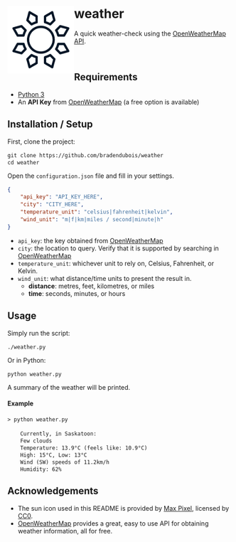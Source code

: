 <div>
  <img align="left" width="150px" src="icon.png" alt="Sun icon" />
  <h1 margin="auto">weather</h1>
</div>

A quick weather-check using the [OpenWeatherMap API](https://openweathermap.org/).

<br />

## Requirements

- [Python 3](https://www.python.org/)
- An **API Key** from [OpenWeatherMap](https://openweathermap.org/api) (a free option is available)

## Installation / Setup

First, clone the project:

```shell_script
git clone https://github.com/bradendubois/weather
cd weather
```

Open the ``configuration.json`` file and fill in your settings.

```json
{
    "api_key": "API_KEY_HERE",
    "city": "CITY_HERE",
    "temperature_unit": "celsius|fahrenheit|kelvin",
    "wind_unit": "m|f|km|miles / second|minute|h"  
}
```

- ``api_key``: the key obtained from [OpenWeatherMap](https://openweathermap.org/)
- ``city``: the location to query. Verify that it is supported by searching in [OpenWeatherMap](https://openweathermap.org/)
- ``temperature_unit``: whichever unit to rely on, Celsius, Fahrenheit, or Kelvin.
- ``wind_unit``: what distance/time units to present the result in. 
    - **distance**: metres, feet, kilometres, or miles
    - **time**: seconds, minutes, or hours

## Usage

Simply run the script:

```shell_script
./weather.py
```

Or in Python:

```shell_script
python weather.py
```

A summary of the weather will be printed.

#### Example

```
> python weather.py

    Currently, in Saskatoon:
    Few clouds
    Temperature: 13.9°C (feels like: 10.9°C)
    High: 15°C, Low: 13°C
    Wind (SW) speeds of 11.2km/h
    Humidity: 62%
```

## Acknowledgements

- The sun icon used in this README is provided by [Max Pixel](https://www.maxpixel.net/Icon-Climate-Sky-Summer-Sun-Sunny-Weather-2947294), licensed by [CC0](https://creativecommons.org/publicdomain/zero/1.0/deed.en). 
- [OpenWeatherMap](https://openweathermap.org/) provides a great, easy to use API for obtaining weather information, all for free.
